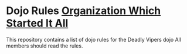 Dojo Rules
[Organization Which Started It All](https://github.com/deadlyvipers)
==========

This repository contains a list of dojo rules for the Deadly Vipers dojo
All members should read the rules.

